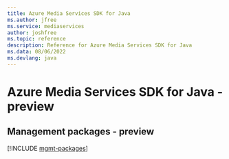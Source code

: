 ```yaml
---
title: Azure Media Services SDK for Java
ms.author: jfree
ms.service: mediaservices
author: joshfree
ms.topic: reference
description: Reference for Azure Media Services SDK for Java
ms.data: 08/06/2022
ms.devlang: java
---
```

# Azure Media Services SDK for Java - preview

## Management packages - preview
[!INCLUDE [mgmt-packages](media-services-mgmt-index.md)]